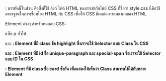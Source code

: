 <link rel="stylesheet" href="style.css">: บรรทัดนี้ในส่วน <head> คือสิ่งที่ใช้ ลิงก์ ไฟล์ HTML ของเราเข้ากับไฟล์ CSS ที่ชื่อว่า style.css  นี่คือวิธีมาตรฐานในการเชื่อมโยง HTML กับ CSS เพื่อให้ CSS มีผลต่อการแสดงผลของ HTML

Element ต่างๆ สำหรับทดสอบ CSS:

<p> แท็ก p ทั่วไป

<p class="highlight"> และ <strong class="highlight"> : Element ที่มี class ชื่อ highlight ซึ่งเราจะใช้ Selector แบบ Class ใน CSS

<p id="unique-paragraph"> และ <span id="special-span">: Element ที่มี id ชื่อ unique-paragraph และ special-span ซึ่งเราจะใช้ Selector แบบ ID ใน CSS

<div class="card">: Element ที่มี class ชื่อ card ซ้ำกัน เพื่อแสดงให้เห็นว่า Class สามารถใช้ได้กับหลาย Element